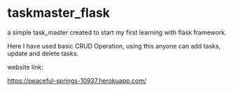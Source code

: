 # taskmaster_flask
a simple task_master created to start my first learning with flask framework.

Here I have used basic CRUD Operation, using this anyone can add tasks, update and delete tasks.

website link:

https://peaceful-springs-10937.herokuapp.com/
